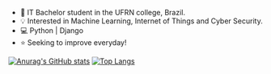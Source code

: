 - 👋 IT Bachelor student in the UFRN college, Brazil.
- 💡 Interested in Machine Learning, Internet of Things and Cyber Security.
- 💻 Python | Django
- ⭐ Seeking to improve everyday!

[![Anurag's GitHub stats](https://github-readme-stats-sigma-five.vercel.app/api?username=danieln0bre&show_icons=true&theme=tokyonight)](https://github.com/anuraghazra/github-readme-stats)  [![Top Langs](https://github-readme-stats-sigma-five.vercel.app/api/top-langs/?username=danieln0bre&show_icons=true&theme=tokyonight)](https://github.com/anuraghazra/github-readme-stats)
